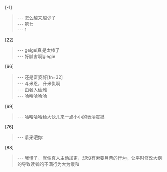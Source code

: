 
[-1] 
>--- 怎么越来越少了<br>
>--- 第七<br>
>--- 1<br>

[22] 
>--- geigei真是太棒了<br>
>--- 好腻害啊giegie<br>

[66] 
>--- 还是富婆好[fn=32]<br>
>--- 斗米恩，升米仇啊<br>
>--- 由奢入俭难<br>
>--- 哈哈哈哈哈<br>

[69] 
>--- 哈哈哈哈给大伙儿来一点小小的亵渎震撼<br>

[76] 
>--- 拿来吧你<br>

[88] 
>--- 我懂了，就像真人主动加更，却没有索要月票的行为，让平时修改大纲的导致读者的不满行为大为缓和<br>
